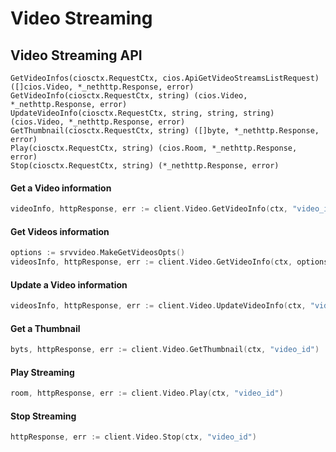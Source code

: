 # Video Streaming

## Video Streaming API

```
GetVideoInfos(ciosctx.RequestCtx, cios.ApiGetVideoStreamsListRequest) ([]cios.Video, *_nethttp.Response, error)
GetVideoInfo(ciosctx.RequestCtx, string) (cios.Video, *_nethttp.Response, error)
UpdateVideoInfo(ciosctx.RequestCtx, string, string, string) (cios.Video, *_nethttp.Response, error)
GetThumbnail(ciosctx.RequestCtx, string) ([]byte, *_nethttp.Response, error)
Play(ciosctx.RequestCtx, string) (cios.Room, *_nethttp.Response, error)
Stop(ciosctx.RequestCtx, string) (*_nethttp.Response, error)
```

#### Get a Video information

```go
videoInfo, httpResponse, err := client.Video.GetVideoInfo(ctx, "video_id")
```

#### Get Videos information

```go
options := srvvideo.MakeGetVideosOpts()
videosInfo, httpResponse, err := client.Video.GetVideoInfo(ctx, options())
```

#### Update a Video information

```go
videosInfo, httpResponse, err := client.Video.UpdateVideoInfo(ctx, "video_id", "name", "description")
```

#### Get a Thumbnail

```go
byts, httpResponse, err := client.Video.GetThumbnail(ctx, "video_id")
```

#### Play Streaming

```go
room, httpResponse, err := client.Video.Play(ctx, "video_id")
```

#### Stop Streaming

```go
httpResponse, err := client.Video.Stop(ctx, "video_id")
```
